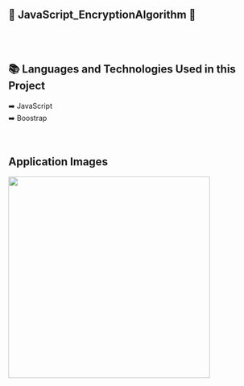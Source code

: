 ## 📌 JavaScript_EncryptionAlgorithm 📌

<p>  </p>

<br/><br/>

 ## :books: Languages and Technologies Used in this Project
:arrow_right: JavaScript </br>
:arrow_right: Boostrap </br>

<br/>

 ## Application Images
 <p>
<a href="https://user-images.githubusercontent.com/44446749/137129115-5fc54def-7c93-4263-a7df-793bd58a59f7.png" target="_blank">
<img src="https://user-images.githubusercontent.com/44446749/137129115-5fc54def-7c93-4263-a7df-793bd58a59f7.png" width="400" style="max-width:200%;"></a>
</p>
  
